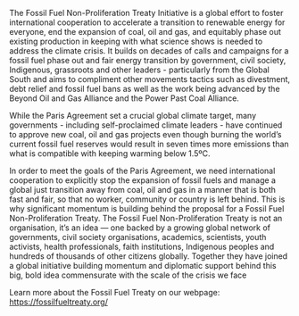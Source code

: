 The Fossil Fuel Non-Proliferation Treaty Initiative is a global effort to foster international cooperation to accelerate a transition to renewable energy for everyone, end the expansion of coal, oil and gas, and equitably phase out existing production in keeping with what science shows is needed to address the climate crisis. It builds on decades of calls and campaigns for a fossil fuel phase out and fair energy transition by government, civil society, Indigenous, grassroots and other leaders - particularly from the Global South and aims to compliment other movements tactics such as divestment, debt relief and fossil fuel bans as well as the work being advanced by the Beyond Oil and Gas Alliance and the Power Past Coal Alliance.  

While the Paris Agreement set a crucial global climate target, many governments - including self-proclaimed climate leaders - have continued to approve new coal, oil and gas projects even though burning the world’s current fossil fuel reserves would result in seven times more emissions than what is compatible with keeping warming below 1.5ºC.

In order to meet the goals of the Paris Agreement, we need international cooperation to explicitly stop the expansion of fossil fuels and manage a global just transition away from coal, oil and gas in a manner that is both fast and fair, so that no worker, community or country is left behind. This is why significant momentum is building behind the proposal for a Fossil Fuel Non-Proliferation Treaty. The Fossil Fuel Non-Proliferation Treaty is not an organisation, it’s an idea — one backed by a growing global network of governments, civil society organisations, academics, scientists, youth activists, health professionals, faith institutions, Indigenous peoples and hundreds of thousands of other citizens globally. Together they have joined a global initiative building momentum and diplomatic support behind this big, bold idea commensurate with the scale of the crisis we face

Learn more about the Fossil Fuel Treaty on our webpage: https://fossilfueltreaty.org/
